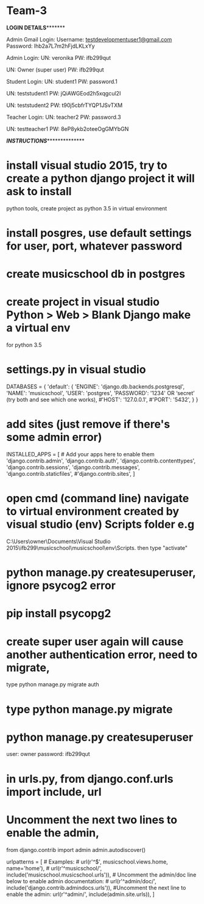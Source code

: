 # Team-3

************************LOGIN DETAILS*******************************

Admin Gmail Login: 
Username: testdevelopmentuser1@gmail.com
Password: lhb2a7L7m2hFjdLKLxYy

Admin Login:
UN: veronika
PW: ifb299qut

UN: Owner (super user)
PW: ifb299qut

Student Login:
UN: student1
PW: password.1

UN: teststudent1
PW: jQiAWGEod2h5xqgcul2I

UN: teststudent2
PW: t90j5cbfrTYQP1JSvTXM

Teacher Login:
UN: teacher2
PW: password.3

UN: testteacher1
PW: 8eP8ykb2oteeOgGMYbGN


*********************INSTRUCTIONS***********************************

# install visual studio 2015, try to create a python django project it will ask to install
python tools, create project as python 3.5 in virtual environment
# install posgres, use default settings for user, port, whatever password
# create musicschool db in postgres
# create project in visual studio Python > Web > Blank Django make a virtual env
for python 3.5
# settings.py in visual studio
DATABASES = {
    'default': {
        'ENGINE': 'django.db.backends.postgresql',
        'NAME': 'musicschool',
        'USER': 'postgres',
        'PASSWORD': '1234' OR ‘secret’ (try both and see which one works), 
        #'HOST': '127.0.0.1',
        #'PORT': '5432',
    }
}
# add sites (just remove if there's some admin error)
INSTALLED_APPS = [
    # Add your apps here to enable them
    'django.contrib.admin',
    'django.contrib.auth',
    'django.contrib.contenttypes',
    'django.contrib.sessions',
    'django.contrib.messages',
    'django.contrib.staticfiles',
    #'django.contrib.sites',
]
# open cmd (command line) navigate to virtual environment created by visual studio (env) Scripts folder e.g
C:\Users\owner\Documents\Visual Studio 2015\ifb299\musicschool\musicschool\env\Scripts. then type "activate" 
# python manage.py createsuperuser, ignore psycog2 error
# pip install psycopg2
# create super user again will cause another authentication error, need to migrate, 
 type python manage.py migrate auth
# type python manage.py migrate 
# python manage.py createsuperuser
user: owner
password: ifb299qut
# in urls.py, from django.conf.urls import include, url
# Uncomment the next two lines to enable the admin,
from django.contrib import admin
admin.autodiscover()

urlpatterns = [
    # Examples:
    # url(r'^$', musicschool.views.home, name='home'),
    # url(r'^musicschool/', include('musicschool.musicschool.urls')),
    # Uncomment the admin/doc line below to enable admin documentation:
    # url(r'^admin/doc/', include('django.contrib.admindocs.urls')),
    #Uncomment the next line to enable the admin:
    url(r'^admin/', include(admin.site.urls)),
]
